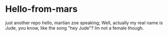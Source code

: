 # Hello-from-mars
just another repo
hello, martian zoe speaking; Well, actually my real name is Jude, you know, like the song "hey Jude"? Im not a female though.
